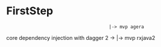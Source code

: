 # FirstStep

                                          |-> mvp agera
core dependency injection with dagger 2 -> 
                                          |-> mvp rxjava2
